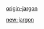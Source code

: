 [origin-jargon](https://www.dourish.com/goodies/jargon.html)

[new-jargon](https://www.landley.net/history/mirror/jargon.html#back%20door)

